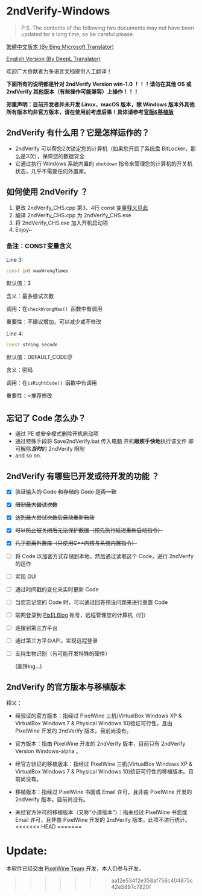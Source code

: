 # 2ndVerify-Windows

> P.S. The contents of the following two documents may not have been updated for a long time, so be careful please.

[繁體中文版本 (By Bing Microsoft Translator)](https://github.com/PixelWine/2ndVerify-Windows/blob/main/README_T.md)

[English Version (By DeepL Translator)](https://github.com/PixelWine/2ndVerify-Windows/blob/main/README_EN.md)

欢迎广大贡献者为多语言文档提供人工翻译！

**下面所有的说明都是针对 2ndVerify Version win-1.0 ！！！请勿在其他 OS 或 2ndVerify 其他版本（有些操作可能兼容）上操作！！！**

**郑重声明：目前开发者并未开发 Linux、macOS 版本，除 Windows 版本外其他所有版本均非官方版本，请在使用前考虑后果！具体请参考[官版&移植版](https://github.com/PixelWine/2ndVerify-Windows/blob/main/README.md#2ndverify-%E7%9A%84%E5%AE%98%E6%96%B9%E7%89%88%E6%9C%AC%E4%B8%8E%E7%A7%BB%E6%A4%8D%E7%89%88%E6%9C%AC)**


## 2ndVerify 有什么用？它是怎样运作的？

- 2ndVerify 可以帮您2次锁定您的计算机（如果您开启了系统盘 BitLocker，那么是3次），保障您的数据安全
- 它通过执行 Windows 系统内置的 ```shutdown``` 指令来管理您的计算机的开关机状态，几乎不需要任何外置库。

## 如何使用 2ndVerify ？

1. 更改 2ndVerify_CHS.cpp 第3、4行 const 变量[释义见此](#备注：CONST变量含义)
2. 编译 2ndVerify_CHS.cpp 为 2ndVerify_CHS.exe
3. 将 2ndVerify_CHS.exe 加入开机启动项
4. Enjoy~

### 备注：CONST变量含义

Line 3: 

```cpp
const int maxWrongTimes
```

默认值：3

含义：最多尝试次数

调用：在```checkWrongMax() ```函数中有调用

重要性：不建议增加，可以减少或不修改

Line 4: 

```cpp
const string secode
```

默认值：DEFAULT_CODE@

含义：密码

调用：在```isRightCode() ```函数中有调用

重要性：⭐推荐修改

## 忘记了 Code 怎么办？

- 通过 PE 或安全模式删除开机启动项
- 通过特殊手段将 Save2ndVerify.bat 传入电脑 开机**眼疾手快地**执行该文件 即可解除***当时***的 2ndVerify 限制
- and so on.


## 2ndVerify 有哪些已开发或待开发的功能 ？

- [x] <del>验证输入的 Code 和存储的 Code 是否一致</del>

- [x] <del>限制最大尝试次数</del>

- [x] <del>达到最大尝试次数后自动重新启动</del>

- [x] <del>可以防止被关闭后无法保护数据（预先执行延迟重新启动指令）</del>

- [x] <del>几乎脱离外置库（只使用C++内核与系统内置指令）</del>

- [ ] 将 Code 以加密方式存储到本地，然后通过读取这个 Code，进行 2ndVerify 的运作

- [ ] 实现 GUI

- [ ] 通过时间戳的变化来实时更新 Code

- [ ] 当您忘记您的 Code 时，可以通过回答预设问题来进行重置 Code

- [ ] 联网登录到 [PixELBlog](https://blog.pixelwine.top) 账号，远程管理您的计算机（们）

- [ ] 连接到第三方平台

- [ ] 通过第三方平台API，实现远程登录

- [ ] 支持生物识别（有可能开发特殊的硬件）

  (画饼ing...)

## 2ndVerify 的官方版本与移植版本

释义：

- 经验证的官方版本：指经过 PixelWine 三机(VirtualBox Windows XP & VirtualBox Windows 7 & Physical Windows 10)验证可行性，且由 PixelWine 开发的 2ndVerify 版本。目前尚没有。

- 官方版本：指由 PixelWine 开发的 2ndVerify 版本，目前只有 2ndVerify Version Windows-alpha 。
- 经官方验证的移植版本：指经过 PixelWine 三机(VirtualBox Windows XP & VirtualBox Windows 7 & Physical Windows 10)验证可行性的移植版本。目前尚没有。
- 移植版本：指经过 PixelWine 书面或 Email 许可，且非由 PixelWine 开发的 2ndVerify 版本。目前尚没有。
- 未经官方许可的移植版本（又称“小道版本”）：指未经过 PixelWine 书面或 Email 许可，且非由 PixelWine 开发的 2ndVerify 版本。此项不进行统计。
<<<<<<< HEAD
=======

# Update:
本软件已经交由 [PixelWine Team](https://github.com/PixelWineTeam) 开发，本人仍参与开发。

>>>>>>> aa12e534f2e358af758c404875c42e5897c7820f
